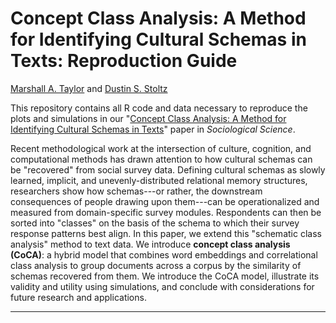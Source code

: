 # Concept Class Analysis: A Method for Identifying Cultural Schemas in Texts: Reproduction Guide

[Marshall A. Taylor](https://www.marshalltaylor.net) and [Dustin S. Stoltz](https://www.dustinstoltz.com)

This repository contains all R code and data necessary to reproduce the plots and simulations in our "[Concept Class Analysis: A Method for Identifying Cultural Schemas in Texts](https://sociologicalscience.com/articles-v7-23-544/)" paper in *Sociological Science*.

Recent methodological work at the intersection of culture, cognition, and computational methods has drawn attention to how cultural schemas can be "recovered" from social survey data. Defining cultural schemas as slowly learned, implicit, and unevenly-distributed relational memory structures, researchers show how schemas---or rather, the downstream consequences of people drawing upon them---can be operationalized and measured from domain-specific survey modules. Respondents can then be sorted into "classes" on the basis of the schema to which their survey response patterns best align. In this paper, we extend this "schematic class analysis" method to text data. We introduce **concept class analysis (CoCA)**: a hybrid model that combines word embeddings and correlational class analysis to group documents across a corpus by the similarity of schemas recovered from them. We introduce the CoCA model, illustrate its validity and utility using simulations, and conclude with considerations for future research and applications.

-------------------------------------------------------------------
